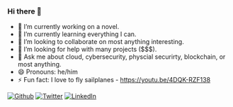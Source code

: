 ### Hi there 👋

- 🔭 I’m currently working on a novel.
- 🌱 I’m currently learning everything I can.
- 👯 I’m looking to collaborate on most anything interesting.
- 🤔 I’m looking for help with many projects ($$$).
- 💬 Ask me about cloud, cybersecurity, physcial securirty, blockchain, or most anything.
- 😄 Pronouns: he/him
- ⚡ Fun fact: I love to fly sailplanes - https://youtu.be/4DQK-RZF138

<p><a href="https://github.com/jaschadub" target="_blank"><img alt="Github" src="https://img.shields.io/badge/GitHub-%2312100E.svg?&style=for-the-badge&logo=Github&logoColor=white" /></a> <a href="https://twitter.com/jascha" target="_blank"><img alt="Twitter" src="https://img.shields.io/badge/twitter-%231DA1F2.svg?&style=for-the-badge&logo=twitter&logoColor=white" /></a> <a href="https://www.linkedin.com/in/jaschaw" target="_blank"><img alt="LinkedIn" src="https://img.shields.io/badge/linkedin-%230077B5.svg?&style=for-the-badge&logo=linkedin&logoColor=white" /></a> 
</p>
